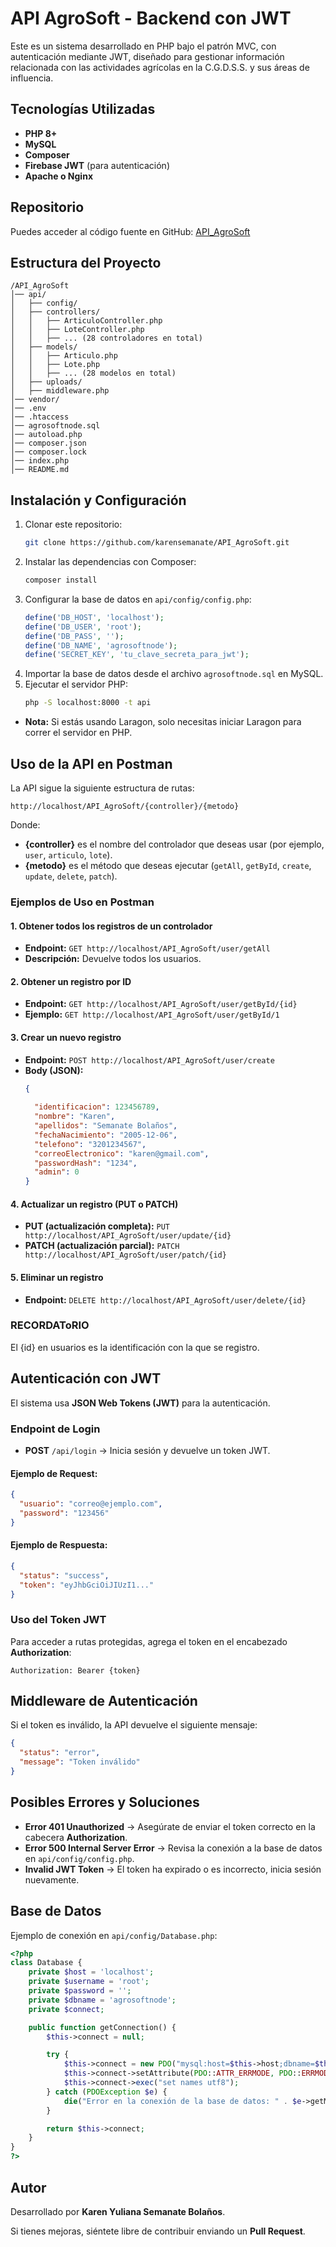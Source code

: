 # API AgroSoft - Backend con JWT

Este es un sistema desarrollado en PHP bajo el patrón MVC, con autenticación mediante JWT, diseñado para gestionar información relacionada con las actividades agrícolas en la C.G.D.S.S. y sus áreas de influencia.

## Tecnologías Utilizadas

- **PHP 8+**
- **MySQL**
- **Composer**
- **Firebase JWT** (para autenticación)
- **Apache o Nginx**

## Repositorio

Puedes acceder al código fuente en GitHub:
[API_AgroSoft](https://github.com/karensemanate/API_AgroSoft.git)

## Estructura del Proyecto

```
/API_AgroSoft
│── api/
│   ├── config/
│   ├── controllers/
│   │   ├── ArticuloController.php
│   │   ├── LoteController.php
│   │   ├── ... (28 controladores en total)
│   ├── models/
│   │   ├── Articulo.php
│   │   ├── Lote.php
│   │   ├── ... (28 modelos en total)
│   ├── uploads/
│   ├── middleware.php
│── vendor/
│── .env
│── .htaccess
│── agrosoftnode.sql
│── autoload.php
│── composer.json
│── composer.lock
│── index.php
│── README.md
```

## Instalación y Configuración

1. Clonar este repositorio:
   ```bash
   git clone https://github.com/karensemanate/API_AgroSoft.git
   ```
2. Instalar las dependencias con Composer:
   ```bash
   composer install
   ```
3. Configurar la base de datos en `api/config/config.php`:
   ```php
   define('DB_HOST', 'localhost');
   define('DB_USER', 'root');
   define('DB_PASS', '');
   define('DB_NAME', 'agrosoftnode');
   define('SECRET_KEY', 'tu_clave_secreta_para_jwt');
   ```
4. Importar la base de datos desde el archivo `agrosoftnode.sql` en MySQL.
5. Ejecutar el servidor PHP:
   ```bash
   php -S localhost:8000 -t api
   ```
- **Nota:** Si estás usando Laragon, solo necesitas iniciar Laragon para correr el servidor en PHP.
## Uso de la API en Postman

La API sigue la siguiente estructura de rutas:
```
http://localhost/API_AgroSoft/{controller}/{metodo}
```
Donde:
- **{controller}** es el nombre del controlador que deseas usar (por ejemplo, `user`, `articulo`, `lote`).
- **{metodo}** es el método que deseas ejecutar (`getAll`, `getById`, `create`, `update`, `delete`, `patch`).

### Ejemplos de Uso en Postman

#### 1. Obtener todos los registros de un controlador
- **Endpoint:** `GET http://localhost/API_AgroSoft/user/getAll`
- **Descripción:** Devuelve todos los usuarios.

#### 2. Obtener un registro por ID
- **Endpoint:** `GET http://localhost/API_AgroSoft/user/getById/{id}`
- **Ejemplo:** `GET http://localhost/API_AgroSoft/user/getById/1`

#### 3. Crear un nuevo registro
- **Endpoint:** `POST http://localhost/API_AgroSoft/user/create`
- **Body (JSON):**
  ```json
  {
    
    "identificacion": 123456789,
    "nombre": "Karen",
    "apellidos": "Semanate Bolaños",
    "fechaNacimiento": "2005-12-06",
    "telefono": "3201234567",
    "correoElectronico": "karen@gmail.com",
    "passwordHash": "1234",
    "admin": 0
  }
  ```

#### 4. Actualizar un registro (PUT o PATCH)
- **PUT (actualización completa):** `PUT http://localhost/API_AgroSoft/user/update/{id}`
- **PATCH (actualización parcial):** `PATCH http://localhost/API_AgroSoft/user/patch/{id}`

#### 5. Eliminar un registro
- **Endpoint:** `DELETE http://localhost/API_AgroSoft/user/delete/{id}`

### RECORDAToRIO
El {id} en usuarios es la identificación con la que se registro.

## Autenticación con JWT

El sistema usa **JSON Web Tokens (JWT)** para la autenticación.

### Endpoint de Login
- **POST** `/api/login` → Inicia sesión y devuelve un token JWT.

#### Ejemplo de Request:
```json
{
  "usuario": "correo@ejemplo.com",
  "password": "123456"
}
```

#### Ejemplo de Respuesta:
```json
{
  "status": "success",
  "token": "eyJhbGciOiJIUzI1..."
}
```

### Uso del Token JWT
Para acceder a rutas protegidas, agrega el token en el encabezado **Authorization**:
```
Authorization: Bearer {token}
```

## Middleware de Autenticación

Si el token es inválido, la API devuelve el siguiente mensaje:
```json
{
  "status": "error",
  "message": "Token inválido"
}
```

## Posibles Errores y Soluciones

- **Error 401 Unauthorized** → Asegúrate de enviar el token correcto en la cabecera **Authorization**.
- **Error 500 Internal Server Error** → Revisa la conexión a la base de datos en `api/config/config.php`.
- **Invalid JWT Token** → El token ha expirado o es incorrecto, inicia sesión nuevamente.

## Base de Datos

Ejemplo de conexión en `api/config/Database.php`:
```php
<?php
class Database {
    private $host = 'localhost';
    private $username = 'root';
    private $password = '';
    private $dbname = 'agrosoftnode';
    private $connect;

    public function getConnection() {
        $this->connect = null;

        try {
            $this->connect = new PDO("mysql:host=$this->host;dbname=$this->dbname", $this->username, $this->password);
            $this->connect->setAttribute(PDO::ATTR_ERRMODE, PDO::ERRMODE_EXCEPTION);
            $this->connect->exec("set names utf8");
        } catch (PDOException $e) {
            die("Error en la conexión de la base de datos: " . $e->getMessage());
        }

        return $this->connect;
    }
}
?>
```

## Autor

Desarrollado por **Karen Yuliana Semanate Bolaños**.

Si tienes mejoras, siéntete libre de contribuir enviando un **Pull Request**. 
